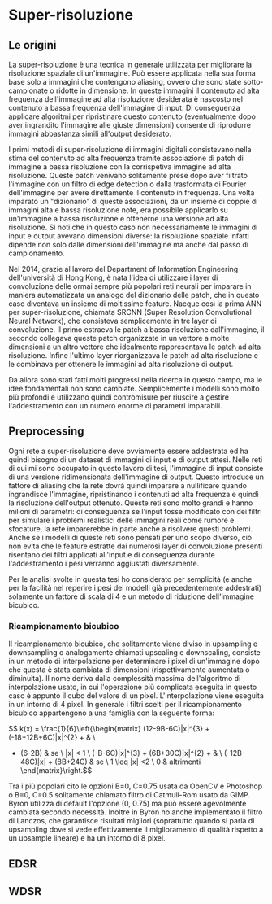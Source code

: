 # Super-risoluzione

## Le origini

 La super-risoluzione è una tecnica in generale utilizzata per migliorare la risoluzione spaziale di un'immagine. Può essere applicata nella sua forma base solo a immagini che contengono aliasing, ovvero che sono state sotto-campionate o ridotte in dimensione. In queste immagini il contenuto ad alta frequenza dell'immagine ad alta risoluzione desiderata è nascosto nel contenuto a bassa frequenza dell'immagine di input. Di conseguenza applicare algoritmi per ripristinare questo contenuto (eventualmente dopo aver ingrandito l'immagine alle giuste dimensioni) consente di riprodurre immagini abbastanza simili all'output desiderato.

 I primi metodi di super-risoluzione di immagini digitali consistevano nella stima del contenuto ad alta frequenza tramite associazione di patch di immagine a bassa risoluzione con la corrispetiva immagine ad alta risoluzione. Queste patch venivano solitamente prese dopo aver filtrato l'immagine con un filtro di edge detection o dalla trasformata di Fourier dell'immagine per avere direttamente il contenuto in frequenza. Una volta imparato un "dizionario" di queste associazioni, da un insieme di coppie di immagini alta e bassa risoluzione note, era possibile applicarlo su un'immagine a bassa risoluzione e ottenerne una versione ad alta risoluzione. Si noti che in questo caso non necessariamente le immagini di input e output avevano dimensioni diverse: la risoluzione spaziale infatti dipende non solo dalle dimensioni dell'immagine ma anche dal passo di campionamento.

 Nel 2014, grazie al lavoro del Department of Information Engineering dell'università di Hong Kong, è nata l'idea di utilizzare i layer di convoluzione delle ormai sempre più popolari reti neurali per imparare in maniera automatizzata un analogo del dizionario delle patch, che in questo caso diventava un insieme di moltissime feature. Nacque così la prima ANN per super-risoluzione, chiamata SRCNN (Super Resolution Convolutional Neural Network), che consisteva semplicemente in tre layer di convoluzione. Il primo estraeva le patch a bassa risoluzione dall'immagine, il secondo collegava queste patch organizzate in un vettore a molte dimensioni a un altro vettore che idealmente rappresentava le patch ad alta risoluzione. Infine l'ultimo layer riorganizzava le patch ad alta risoluzione e le combinava per ottenere le immagini ad alta risoluzione di output.

 Da allora sono stati fatti molti progressi nella ricerca in questo campo, ma le idee fondamentali non sono cambiate. Semplicemente i modelli sono molto più profondi e utilizzano quindi contromisure per riuscire a gestire l'addestramento con un numero enorme di parametri imparabili.

## Preprocessing

Ogni rete a super-risoluzione deve ovviamente essere addestrata ed ha quindi bisogno di un dataset di immagini di input e di output attesi. Nelle reti di cui mi sono occupato in questo lavoro di tesi, l'immagine di input consiste di una versione ridimensionata dell'immagine di output. Questo introduce un fattore di aliasing che la rete dovrà quindi imparare a nullificare quando ingrandisce l'immagine, ripristinando i contenuti ad alta frequenza e quindi la risoluzione dell'output ottenuto. Queste reti sono molto grandi e hanno milioni di parametri: di conseguenza se l'input fosse modificato con dei filtri per simulare i problemi realistici delle immagini reali come rumore e sfocature, la rete imparerebbe in parte anche a risolvere questi problemi. Anche se i modelli di queste reti sono pensati per uno scopo diverso, ciò non evita che le feature estratte dai numerosi layer di convoluzione presenti risentano dei filtri applicati all'input e di conseguenza durante l'addestramento i pesi verranno aggiustati diversamente.

Per le analisi svolte in questa tesi ho considerato per semplicità (e anche per la facilità nel reperire i pesi dei modelli già precedentemente addestrati) solamente un fattore di scala di 4 e un metodo di riduzione dell'immagine bicubico.

### Ricampionamento bicubico

Il ricampionamento bicubico, che solitamente viene diviso in upsampling e downsampling o analogamente chiamati upscaling e downscaling, consiste in un metodo di interpolazione per determinare i pixel di un'immagine dopo che questa è stata cambiata di dimensioni (rispettivamente aumentata o diminuita). Il nome deriva dalla complessità massima dell'algoritmo di interpolazione usato, in cui l'operazione più complicata eseguita in questo caso è appunto il cubo del valore di un pixel. L'interpolazione viene eseguita in un intorno di 4 pixel. In generale i filtri scelti per il ricampionamento bicubico appartengono a una famiglia con la seguente forma:

$$ k(x) = \frac{1}{6}\left\{\begin{matrix}
(12-9B-6C)|x|^{3} + (-18+12B+6C)|x|^{2} + & \\
+ (6-2B) & se \ |x| < 1 \\
 (-B-6C)|x|^{3} + (6B+30C)|x|^{2} + & \\
(-12B-48C)|x| + (8B+24C) & se \ 1 \leq |x| <2 \\
0 & altrimenti
\end{matrix}\right.$$

Tra i più popolari cito le opzioni B=0, C=0.75 usata da OpenCV e Photoshop o B=0, C=0.5 solitamente chiamato filtro di Catmull-Rom usato da GIMP.
Byron utilizza di default l'opzione (0, 0.75) ma può essere agevolmente cambiata secondo necessità. Inoltre in Byron ho anche implementato il filtro di Lanczos, che garantisce risultati migliori (soprattutto quando si parla di upsampling dove si vede effettivamente il miglioramento di qualità rispetto a un upsample lineare) e ha un intorno di 8 pixel.

## EDSR


## WDSR
